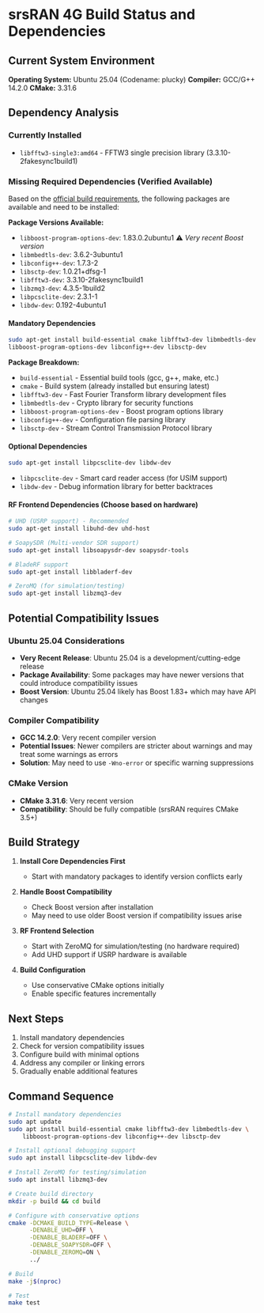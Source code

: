 # srsRAN 4G Build Status and Dependencies

## Current System Environment

**Operating System:** Ubuntu 25.04 (Codename: plucky)
**Compiler:** GCC/G++ 14.2.0
**CMake:** 3.31.6

## Dependency Analysis

### Currently Installed
- `libfftw3-single3:amd64` - FFTW3 single precision library (3.3.10-2fakesync1build1)

### Missing Required Dependencies (Verified Available)

Based on the [official build requirements](https://docs.srsran.com/projects/4g/en/latest/general/source/1_installation.html), the following packages are available and need to be installed:

**Package Versions Available:**
- `libboost-program-options-dev`: 1.83.0.2ubuntu1 ⚠️ *Very recent Boost version*
- `libmbedtls-dev`: 3.6.2-3ubuntu1
- `libconfig++-dev`: 1.7.3-2  
- `libsctp-dev`: 1.0.21+dfsg-1
- `libfftw3-dev`: 3.3.10-2fakesync1build1
- `libzmq3-dev`: 4.3.5-1build2
- `libpcsclite-dev`: 2.3.1-1
- `libdw-dev`: 0.192-4ubuntu1

#### Mandatory Dependencies
```bash
sudo apt-get install build-essential cmake libfftw3-dev libmbedtls-dev \
libboost-program-options-dev libconfig++-dev libsctp-dev
```

**Package Breakdown:**
- `build-essential` - Essential build tools (gcc, g++, make, etc.)
- `cmake` - Build system (already installed but ensuring latest)
- `libfftw3-dev` - Fast Fourier Transform library development files
- `libmbedtls-dev` - Crypto library for security functions
- `libboost-program-options-dev` - Boost program options library
- `libconfig++-dev` - Configuration file parsing library
- `libsctp-dev` - Stream Control Transmission Protocol library

#### Optional Dependencies
```bash
sudo apt-get install libpcsclite-dev libdw-dev
```

- `libpcsclite-dev` - Smart card reader access (for USIM support)
- `libdw-dev` - Debug information library for better backtraces

#### RF Frontend Dependencies (Choose based on hardware)
```bash
# UHD (USRP support) - Recommended
sudo apt-get install libuhd-dev uhd-host

# SoapySDR (Multi-vendor SDR support)
sudo apt-get install libsoapysdr-dev soapysdr-tools

# BladeRF support
sudo apt-get install libbladerf-dev

# ZeroMQ (for simulation/testing)
sudo apt-get install libzmq3-dev
```

## Potential Compatibility Issues

### Ubuntu 25.04 Considerations
- **Very Recent Release**: Ubuntu 25.04 is a development/cutting-edge release
- **Package Availability**: Some packages may have newer versions that could introduce compatibility issues
- **Boost Version**: Ubuntu 25.04 likely has Boost 1.83+ which may have API changes

### Compiler Compatibility
- **GCC 14.2.0**: Very recent compiler version
- **Potential Issues**: Newer compilers are stricter about warnings and may treat some warnings as errors
- **Solution**: May need to use `-Wno-error` or specific warning suppressions

### CMake Version
- **CMake 3.31.6**: Very recent version
- **Compatibility**: Should be fully compatible (srsRAN requires CMake 3.5+)

## Build Strategy

1. **Install Core Dependencies First**
   - Start with mandatory packages to identify version conflicts early
   
2. **Handle Boost Compatibility**
   - Check Boost version after installation
   - May need to use older Boost version if compatibility issues arise
   
3. **RF Frontend Selection**
   - Start with ZeroMQ for simulation/testing (no hardware required)
   - Add UHD support if USRP hardware is available
   
4. **Build Configuration**
   - Use conservative CMake options initially
   - Enable specific features incrementally

## Next Steps

1. Install mandatory dependencies
2. Check for version compatibility issues
3. Configure build with minimal options
4. Address any compiler or linking errors
5. Gradually enable additional features

## Command Sequence

```bash
# Install mandatory dependencies
sudo apt update
sudo apt install build-essential cmake libfftw3-dev libmbedtls-dev \
    libboost-program-options-dev libconfig++-dev libsctp-dev

# Install optional debugging support
sudo apt install libpcsclite-dev libdw-dev

# Install ZeroMQ for testing/simulation
sudo apt install libzmq3-dev

# Create build directory
mkdir -p build && cd build

# Configure with conservative options
cmake -DCMAKE_BUILD_TYPE=Release \
      -DENABLE_UHD=OFF \
      -DENABLE_BLADERF=OFF \
      -DENABLE_SOAPYSDR=OFF \
      -DENABLE_ZEROMQ=ON \
      ../

# Build
make -j$(nproc)

# Test
make test
```